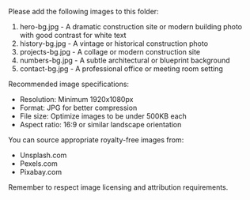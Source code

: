 Please add the following images to this folder:

1. hero-bg.jpg - A dramatic construction site or modern building photo with good contrast for white text
2. history-bg.jpg - A vintage or historical construction photo
3. projects-bg.jpg - A collage or modern construction site
4. numbers-bg.jpg - A subtle architectural or blueprint background
5. contact-bg.jpg - A professional office or meeting room setting

Recommended image specifications:
- Resolution: Minimum 1920x1080px
- Format: JPG for better compression
- File size: Optimize images to be under 500KB each
- Aspect ratio: 16:9 or similar landscape orientation

You can source appropriate royalty-free images from:
- Unsplash.com
- Pexels.com
- Pixabay.com

Remember to respect image licensing and attribution requirements.
